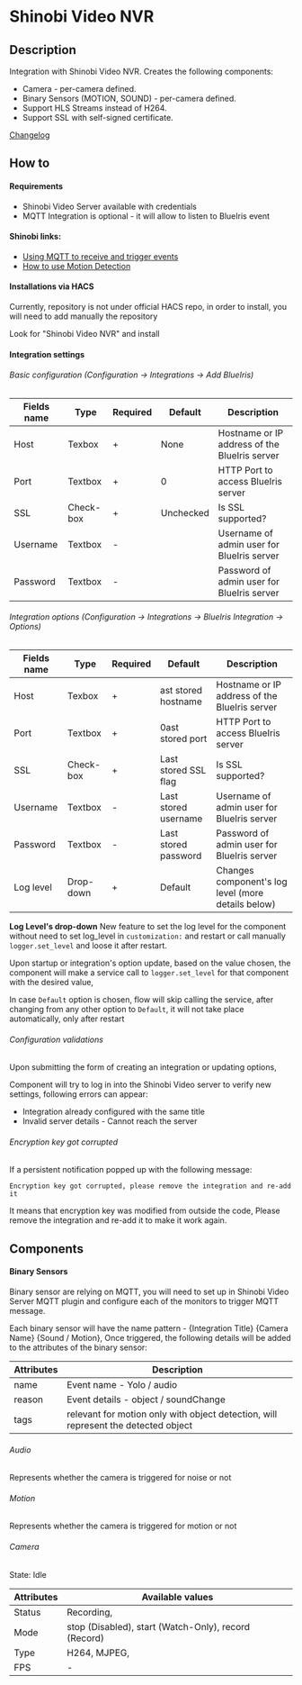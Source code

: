 # Shinobi Video NVR

## Description

Integration with Shinobi Video NVR. Creates the following components:

* Camera - per-camera defined.
* Binary Sensors (MOTION, SOUND) - per-camera defined.
* Support HLS Streams instead of H264.
* Support SSL with self-signed certificate.

[Changelog](https://github.com/elad-bar/ha-shinobi/blob/master/CHANGELOG.md)

## How to

#### Requirements
- Shinobi Video Server available with credentials
- MQTT Integration is optional - it will allow to listen to BlueIris event

#### Shinobi links:
- [Using MQTT to receive and trigger events](https://hub.shinobi.video/articles/view/xEMps3O4y4VEaYk)
- [How to use Motion Detection](https://hub.shinobi.video/articles/view/LKdcgcgWy9RJfUh)


#### Installations via HACS
Currently, repository is not under official HACS repo, in order to install, you will need to add manually the repository

Look for "Shinobi Video NVR" and install

#### Integration settings
###### Basic configuration (Configuration -> Integrations -> Add BlueIris)
Fields name | Type | Required | Default | Description
--- | --- | --- | --- | --- |
Host | Texbox | + | None | Hostname or IP address of the BlueIris server
Port | Textbox | + | 0 | HTTP Port to access BlueIris server
SSL | Check-box | + | Unchecked | Is SSL supported?
Username | Textbox | - | | Username of admin user for BlueIris server
Password | Textbox | - | | Password of admin user for BlueIris server

###### Integration options (Configuration -> Integrations -> BlueIris Integration -> Options)  
Fields name | Type | Required | Default | Description
--- | --- | --- | --- | --- |
Host | Texbox | + | ast stored hostname | Hostname or IP address of the BlueIris server
Port | Textbox | + | 0ast stored port | HTTP Port to access BlueIris server
SSL | Check-box | + | Last stored SSL flag | Is SSL supported?
Username | Textbox | - | Last stored username | Username of admin user for BlueIris server
Password | Textbox | - | Last stored password | Password of admin user for BlueIris server
Log level | Drop-down | + | Default | Changes component's log level (more details below)

**Log Level's drop-down**
New feature to set the log level for the component without need to set log_level in `customization:` and restart or call manually `logger.set_level` and loose it after restart.

Upon startup or integration's option update, based on the value chosen, the component will make a service call to `logger.set_level` for that component with the desired value,

In case `Default` option is chosen, flow will skip calling the service, after changing from any other option to `Default`, it will not take place automatically, only after restart

###### Configuration validations
Upon submitting the form of creating an integration or updating options,

Component will try to log in into the Shinobi Video server to verify new settings, following errors can appear:
- Integration already configured with the same title
- Invalid server details - Cannot reach the server

###### Encryption key got corrupted
If a persistent notification popped up with the following message:
```
Encryption key got corrupted, please remove the integration and re-add it
```

It means that encryption key was modified from outside the code,
Please remove the integration and re-add it to make it work again.

## Components

#### Binary Sensors
Binary sensor are relying on MQTT, you will need to set up in Shinobi Video Server MQTT plugin and configure each of the monitors to trigger MQTT message.

Each binary sensor will have the name pattern - {Integration Title} {Camera Name} {Sound / Motion},
Once triggered, the following details will be added to the attributes of the binary sensor:

Attributes | Description |
--- | --- |
name | Event name - Yolo / audio
reason | Event details - object / soundChange
tags | relevant for motion only with object detection, will represent the detected object


###### Audio
Represents whether the camera is triggered for noise or not

###### Motion
Represents whether the camera is triggered for motion or not

###### Camera
State: Idle

Attributes | Available values |
--- | --- |
Status | Recording, 
Mode | stop (Disabled), start (Watch-Only), record (Record)
Type | H264, MJPEG,
FPS | -
